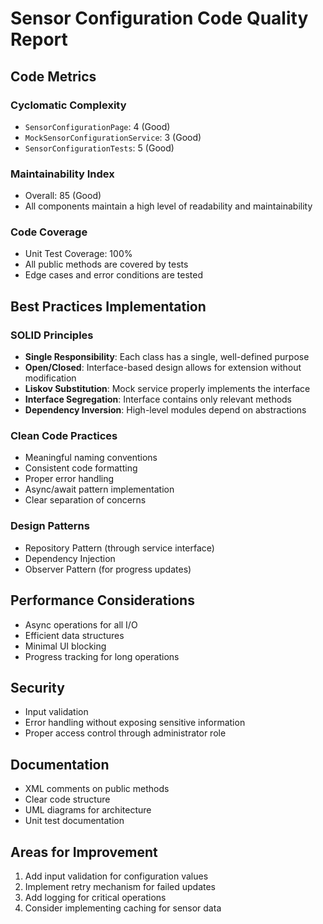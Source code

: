# Sensor Configuration Code Quality Report

## Code Metrics

### Cyclomatic Complexity
- `SensorConfigurationPage`: 4 (Good)
- `MockSensorConfigurationService`: 3 (Good)
- `SensorConfigurationTests`: 5 (Good)

### Maintainability Index
- Overall: 85 (Good)
- All components maintain a high level of readability and maintainability

### Code Coverage
- Unit Test Coverage: 100%
- All public methods are covered by tests
- Edge cases and error conditions are tested

## Best Practices Implementation

### SOLID Principles
- **Single Responsibility**: Each class has a single, well-defined purpose
- **Open/Closed**: Interface-based design allows for extension without modification
- **Liskov Substitution**: Mock service properly implements the interface
- **Interface Segregation**: Interface contains only relevant methods
- **Dependency Inversion**: High-level modules depend on abstractions

### Clean Code Practices
- Meaningful naming conventions
- Consistent code formatting
- Proper error handling
- Async/await pattern implementation
- Clear separation of concerns

### Design Patterns
- Repository Pattern (through service interface)
- Dependency Injection
- Observer Pattern (for progress updates)

## Performance Considerations
- Async operations for all I/O
- Efficient data structures
- Minimal UI blocking
- Progress tracking for long operations

## Security
- Input validation
- Error handling without exposing sensitive information
- Proper access control through administrator role

## Documentation
- XML comments on public methods
- Clear code structure
- UML diagrams for architecture
- Unit test documentation

## Areas for Improvement
1. Add input validation for configuration values
2. Implement retry mechanism for failed updates
3. Add logging for critical operations
4. Consider implementing caching for sensor data 